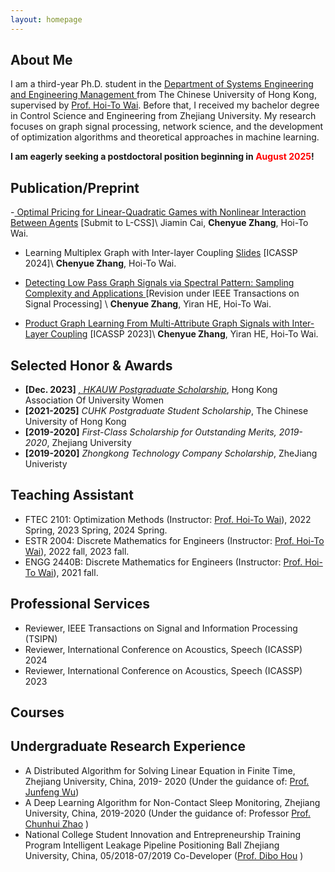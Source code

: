 ```yaml
---
layout: homepage
---
```


## About Me
I am a third-year Ph.D. student in the <a href="https://www.se.cuhk.edu.hk/" target="_blank"> Department of Systems Engineering and Engineering Management </a> from The  Chinese University of Hong Kong, supervised by <a href="https://www1.se.cuhk.edu.hk/~htwai/" target="_blank"> Prof. Hoi-To Wai</a>. Before that, I received my bachelor degree in Control Science and Engineering from Zhejiang University. 
My research focuses on graph signal processing, network science, and the development of optimization algorithms and theoretical approaches in machine learning.

**I am eagerly seeking a postdoctoral position beginning in <font color=red>August 2025</font>!** 

## Publication/Preprint 
-<a href="https://www1.se.cuhk.edu.hk/~htwai/pdf/lcss-optprice.pdf"> Optimal Pricing for Linear-Quadratic Games with Nonlinear Interaction Between Agents</a> [Submit to L-CSS]\\
Jiamin Cai, **Chenyue Zhang**, Hoi-To Wai.

- Learning Multiplex Graph with Inter-layer Coupling <a href="https://www1.se.cuhk.edu.hk/~htwai/pdf/multiplex-slides.pdf"> Slides</a> [ICASSP 2024]\\
**Chenyue Zhang**, Hoi-To Wai.

- <a href="https://arxiv.org/pdf/2306.01553.pdf"> Detecting Low Pass Graph Signals via Spectral Pattern: Sampling Complexity and Applications
</a> [Revision under IEEE Transactions on Signal Processing] \\
**Chenyue Zhang**, Yiran HE, Hoi-To Wai.

- <a href="https://ieeexplore.ieee.org/stamp/stamp.jsp?tp=&arnumber=10096014"> Product Graph Learning From Multi-Attribute Graph Signals with Inter-Layer Coupling</a> [ICASSP 2023]\\
**Chenyue Zhang**, Yiran HE, Hoi-To Wai.
  
## Selected Honor & Awards
- **[Dec. 2023]**  *<a href="https://www.hkauw.org/scholarship-recipients/" target="_blank">, HKAUW Postgraduate Scholarship</a>*, Hong Kong Association Of University Women
- **[2021-2025]** *CUHK Postgraduate Student Scholarship*, The Chinese University of Hong Kong
- **[2019-2020]** *First-Class Scholarship for Outstanding Merits, 2019-2020*, Zhejiang University
- **[2019-2020]** *Zhongkong Technology Company Scholarship*, ZheJiang Univeristy

## Teaching Assistant
- FTEC 2101: Optimization Methods (Instructor: <a href="https://www.se.cuhk.edu.hk/people/academic-staff/prof-wai-hoi-to/">Prof. Hoi-To Wai</a>), 2022 Spring, 2023 Spring, 2024 Spring.
- ESTR 2004: Discrete Mathematics for Engineers (Instructor: <a href="https://www.se.cuhk.edu.hk/people/academic-staff/prof-wai-hoi-to/">Prof. Hoi-To Wai</a>), 2022 fall, 2023 fall.
- ENGG 2440B: Discrete Mathematics for Engineers (Instructor: <a href="https://www.se.cuhk.edu.hk/people/academic-staff/prof-wai-hoi-to/">Prof. Hoi-To Wai</a>), 2021 fall.

## Professional Services
- Reviewer, IEEE Transactions on Signal and Information Processing (TSIPN) 
- Reviewer, International Conference on Acoustics, Speech (ICASSP) 2024
- Reviewer, International Conference on Acoustics, Speech (ICASSP) 2023

## Courses

## Undergraduate Research Experience
- A Distributed Algorithm for Solving Linear Equation in Finite Time, Zhejiang University, China, 2019- 2020 (Under the guidance of: <a href="https://sds.cuhk.edu.cn/en/teacher/428">Prof. Junfeng Wu</a>)
- A Deep Learning Algorithm for Non-Contact Sleep Monitoring, Zhejiang University, China, 2019-2020 (Under the guidance of: Professor <a href="https://person.zju.edu.cn/en/chhzhao">Prof. Chunhui Zhao</a> )
- National College Student Innovation and Entrepreneurship Training Program Intelligent Leakage Pipeline Positioning Ball Zhejiang University, China, 05/2018-07/2019
Co-Developer (<a href="https://person.zju.edu.cn/en/houdb">Prof. Dibo Hou</a> )
